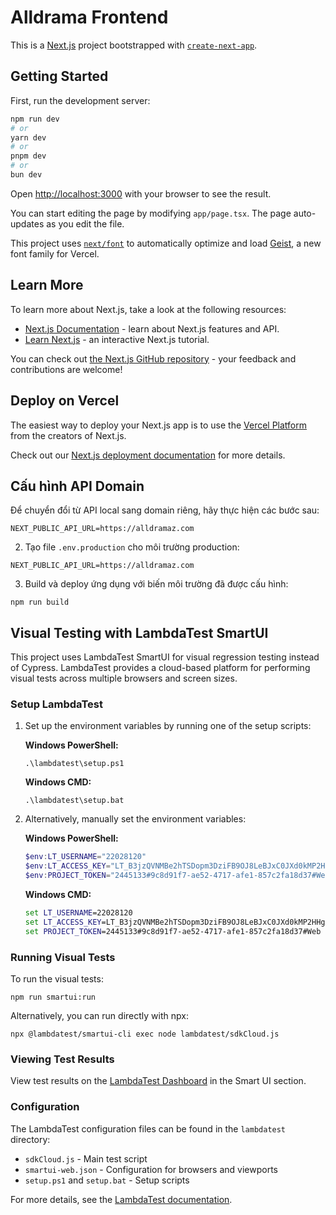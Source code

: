 # Alldrama Frontend

This is a [Next.js](https://nextjs.org) project bootstrapped with [`create-next-app`](https://nextjs.org/docs/app/api-reference/cli/create-next-app).

## Getting Started

First, run the development server:

```bash
npm run dev
# or
yarn dev
# or
pnpm dev
# or
bun dev
```

Open [http://localhost:3000](http://localhost:3000) with your browser to see the result.

You can start editing the page by modifying `app/page.tsx`. The page auto-updates as you edit the file.

This project uses [`next/font`](https://nextjs.org/docs/app/building-your-application/optimizing/fonts) to automatically optimize and load [Geist](https://vercel.com/font), a new font family for Vercel.

## Learn More

To learn more about Next.js, take a look at the following resources:

- [Next.js Documentation](https://nextjs.org/docs) - learn about Next.js features and API.
- [Learn Next.js](https://nextjs.org/learn) - an interactive Next.js tutorial.

You can check out [the Next.js GitHub repository](https://github.com/vercel/next.js) - your feedback and contributions are welcome!

## Deploy on Vercel

The easiest way to deploy your Next.js app is to use the [Vercel Platform](https://vercel.com/new?utm_medium=default-template&filter=next.js&utm_source=create-next-app&utm_campaign=create-next-app-readme) from the creators of Next.js.

Check out our [Next.js deployment documentation](https://nextjs.org/docs/app/building-your-application/deploying) for more details.

## Cấu hình API Domain

Để chuyển đổi từ API local sang domain riêng, hãy thực hiện các bước sau:
```
NEXT_PUBLIC_API_URL=https://alldramaz.com
```

2. Tạo file `.env.production` cho môi trường production:
```
NEXT_PUBLIC_API_URL=https://alldramaz.com
```

3. Build và deploy ứng dụng với biến môi trường đã được cấu hình:
```
npm run build
```

## Visual Testing with LambdaTest SmartUI

This project uses LambdaTest SmartUI for visual regression testing instead of Cypress. LambdaTest provides a cloud-based platform for performing visual tests across multiple browsers and screen sizes.

### Setup LambdaTest

1. Set up the environment variables by running one of the setup scripts:

   **Windows PowerShell:**
   ```
   .\lambdatest\setup.ps1
   ```

   **Windows CMD:**
   ```
   .\lambdatest\setup.bat
   ```

2. Alternatively, manually set the environment variables:

   **Windows PowerShell:**
   ```powershell
   $env:LT_USERNAME="22028120"
   $env:LT_ACCESS_KEY="LT_B3jzQVNMBe2hTSDopm3DziFB9OJ8LeBJxC0JXd0kMP2HHgX"
   $env:PROJECT_TOKEN="2445133#9c8d91f7-ae52-4717-afe1-857c2fa18d37#Web"
   ```

   **Windows CMD:**
   ```cmd
   set LT_USERNAME=22028120
   set LT_ACCESS_KEY=LT_B3jzQVNMBe2hTSDopm3DziFB9OJ8LeBJxC0JXd0kMP2HHgX
   set PROJECT_TOKEN=2445133#9c8d91f7-ae52-4717-afe1-857c2fa18d37#Web
   ```

### Running Visual Tests

To run the visual tests:

```
npm run smartui:run
```

Alternatively, you can run directly with npx:
```
npx @lambdatest/smartui-cli exec node lambdatest/sdkCloud.js
```

### Viewing Test Results

View test results on the [LambdaTest Dashboard](https://automation.lambdatest.com) in the Smart UI section.

### Configuration

The LambdaTest configuration files can be found in the `lambdatest` directory:
- `sdkCloud.js` - Main test script
- `smartui-web.json` - Configuration for browsers and viewports
- `setup.ps1` and `setup.bat` - Setup scripts

For more details, see the [LambdaTest documentation](https://www.lambdatest.com/support/docs/smart-ui-getting-started/).
